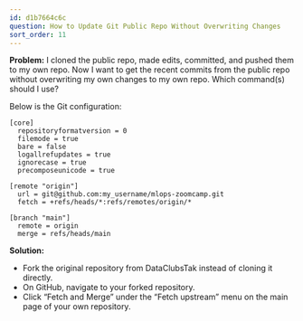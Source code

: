 ```yaml
---
id: d1b7664c6c
question: How to Update Git Public Repo Without Overwriting Changes
sort_order: 11
---
```


**Problem:** I cloned the public repo, made edits, committed, and pushed them to my own repo. Now I want to get the recent commits from the public repo without overwriting my own changes to my own repo. Which command(s) should I use?

Below is the Git configuration:

```
[core]
  repositoryformatversion = 0
  filemode = true
  bare = false
  logallrefupdates = true
  ignorecase = true
  precomposeunicode = true

[remote "origin"]
  url = git@github.com:my_username/mlops-zoomcamp.git
  fetch = +refs/heads/*:refs/remotes/origin/*

[branch "main"]
  remote = origin
  merge = refs/heads/main
```

**Solution:**

- Fork the original repository from DataClubsTak instead of cloning it directly.
- On GitHub, navigate to your forked repository.
- Click “Fetch and Merge” under the “Fetch upstream” menu on the main page of your own repository.